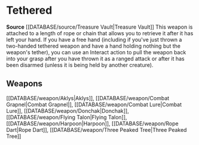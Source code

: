﻿---
id: '252'
name: Tethered
rarity: Common
source: '[[DATABASE/source/Treasure Vault|Treasure Vault]]'
trait:
- Tethered
type: Trait

---
# Tethered

**Source** [[DATABASE/source/Treasure Vault|Treasure Vault]] 
This weapon is attached to a length of rope or chain that allows you to retrieve it after it has left your hand. If you have a free hand (including if you've just thrown a two-handed tethered weapon and have a hand holding nothing but the weapon's tether), you can use an Interact action to pull the weapon back into your grasp after you have thrown it as a ranged attack or after it has been disarmed (unless it is being held by another creature).

## Weapons

[[DATABASE/weapon/Aklys|Aklys]], [[DATABASE/weapon/Combat Grapnel|Combat Grapnel]], [[DATABASE/weapon/Combat Lure|Combat Lure]], [[DATABASE/weapon/Donchak|Donchak]], [[DATABASE/weapon/Flying Talon|Flying Talon]], [[DATABASE/weapon/Harpoon|Harpoon]], [[DATABASE/weapon/Rope Dart|Rope Dart]], [[DATABASE/weapon/Three Peaked Tree|Three Peaked Tree]]